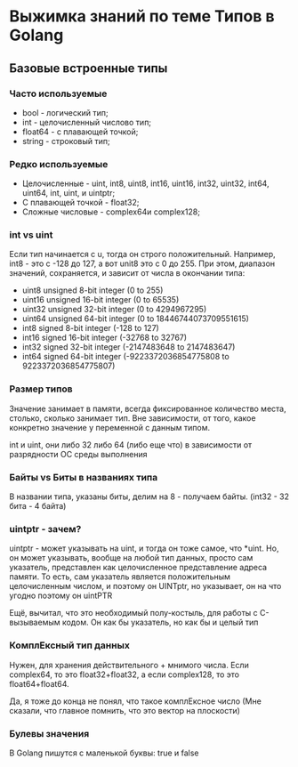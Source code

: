 # Выжимка знаний по теме Типов в Golang

## Базовые встроенные типы

### Часто используемые

  - bool - логический тип;
  - int - целочисленный числово тип;
  - float64 - с плавающей точкой;
  - string - строковый тип;

### Редко используемые

  - Целочисленные - uint, int8, uint8, int16, uint16, int32, uint32, int64, uint64, int, uint, и uintptr;
  - С плавающей точкой - float32;
  - Сложные числовые - complex64и complex128;

### int vs uint

  Если тип начинается с u, тогда он строго положительный. 
  Например, int8 - это с -128 до 127, а вот unit8 это с 0 до 255.
  При этом, диапазон значений, сохраняется, и зависит от числа в окончании типа:
 
  - uint8	unsigned 8-bit integer	(0 to 255)
  - uint16	unsigned 16-bit integer	(0 to 65535)
  - uint32	unsigned 32-bit integer	(0 to 4294967295)
  - uint64	unsigned 64-bit integer	(0 to 18446744073709551615)
  - int8	signed 8-bit integer	(-128 to 127)
  - int16	signed 16-bit integer	(-32768 to 32767)
  - int32	signed 32-bit integer	(-2147483648 to 2147483647)
  - int64	signed 64-bit integer	(-9223372036854775808 to 9223372036854775807)

### Размер типов

  Значение занимает в памяти, всегда фиксированное количество места, столько, сколько занимает тип.
  Вне зависимости, от того, какое конкретно значение у переменной с данным типом.

  int и uint, они либо 32 либо 64 (либо еще что) в зависимости от разрядности ОС среды выполнения
  
### Байты vs Биты в названиях типа

  В названии типа, указаны биты, делим на 8 - получаем байты. (int32 - 32 бита - 4 байта)

### uintptr - зачем?

  uintptr - может указывать на uint, и тогда он тоже самое, что *uint.
  Но, он может указывать, вообще на любой тип данных, просто сам указатель, представлен как целочисленное представление адреса памяти. 
  То есть, сам указатель является положительным целочисленным числом, и поэтому он UINTptr, но указывает, он на что угодно поэтому он uintPTR

  Ещё, вычитал, что это необходимый полу-костыль, для работы c С-вызываемым кодом. Он как бы указатель, но как бы и целый тип

### КомплЕксный тип данных

  Нужен, для хранения действительного + мнимого числа. Если complex64, то это float32+float32, а если complex128, то это float64+float64.

  Да, я тоже до конца не понял, что такое комплЕксное число (Мне сказали, что главное помнить, что это вектор на плоскости)

### Булевы значения

  В Golang пишутся с маленькой буквы: true и false
